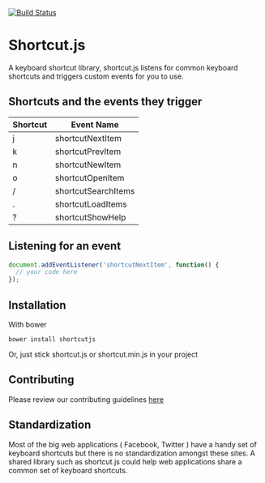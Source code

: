 [![Build Status](https://travis-ci.org/jkup/shortcut.svg?branch=master)](https://travis-ci.org/jkup/shortcut)

Shortcut.js
========

A keyboard shortcut library, shortcut.js listens for common keyboard shortcuts and triggers custom events for you to use.

## Shortcuts and the events they trigger

Shortcut | Event Name
---------|-----------
    j    | shortcutNextItem
    k    | shortcutPrevItem
    n    | shortcutNewItem
    o    | shortcutOpenItem
    /    | shortcutSearchItems
    .    | shortcutLoadItems
    ?    | shortcutShowHelp

## Listening for an event
```js
document.addEventListener('shortcutNextItem', function() {
  // your code here
});
```

## Installation

With bower

    bower install shortcutjs

Or, just stick shortcut.js or shortcut.min.js in your project

## Contributing

Please review our contributing guidelines [here](CONTRIBUTING.md)

## Standardization

Most of the big web applications ( Facebook, Twitter ) have a handy set of keyboard shortcuts but there is no standardization amongst these sites. A shared library such as shortcut.js could help web applications share a common set of keyboard shortcuts.
